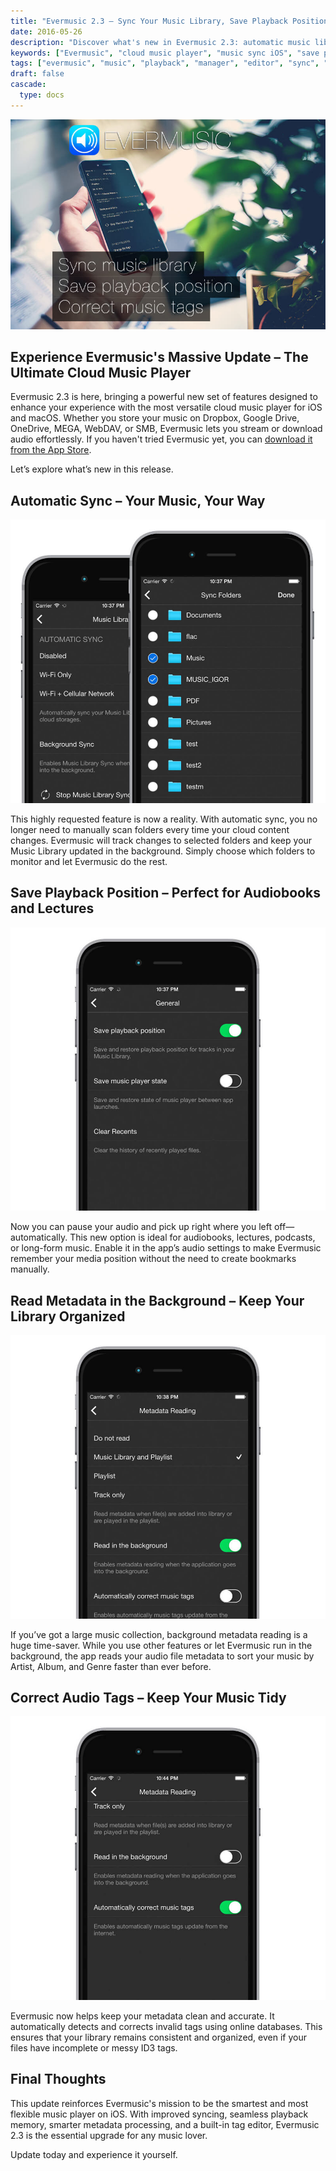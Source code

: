 ```yaml
---
title: "Evermusic 2.3 – Sync Your Music Library, Save Playback Position, Correct Music Tags"
date: 2016-05-26
description: "Discover what's new in Evermusic 2.3: automatic music library sync, playback position saving, background metadata reading, and audio tag correction. Your cloud music player just got smarter."
keywords: ["Evermusic", "cloud music player", "music sync iOS", "save playback position", "audiobook playback", "metadata reader", "fix ID3 tags", "stream music from PC", "music app for Dropbox", "Google Drive player"]
tags: ["evermusic", "music", "playback", "manager", "editor", "sync", "position", "id3tags", "cloud", "what's new"]
draft: false
cascade:
  type: docs
---
```


![](21260c_641f376e779e47d4927b43c210d3c87f~mv2.jpeg)

## Experience Evermusic's Massive Update – The Ultimate Cloud Music Player

Evermusic 2.3 is here, bringing a powerful new set of features designed to enhance your experience with the most versatile cloud music player for iOS and macOS. Whether you store your music on Dropbox, Google Drive, OneDrive, MEGA, WebDAV, or SMB, Evermusic lets you stream or download audio effortlessly. If you haven't tried Evermusic yet, you can [download it from the App Store](https://apps.apple.com/us/app/evermusic-cloud-music-player/id885367198).

Let’s explore what’s new in this release.

## Automatic Sync – Your Music, Your Way

![](21260c_7ae554f5982649758176de1c994b6b05~mv2.jpg)

This highly requested feature is now a reality. With automatic sync, you no longer need to manually scan folders every time your cloud content changes. Evermusic will track changes to selected folders and keep your Music Library updated in the background. Simply choose which folders to monitor and let Evermusic do the rest.

## Save Playback Position – Perfect for Audiobooks and Lectures

![](21260c_3baab435323443bcb788e5f6da0d39f3~mv2.jpg)

Now you can pause your audio and pick up right where you left off—automatically. This new option is ideal for audiobooks, lectures, podcasts, or long-form music. Enable it in the app’s audio settings to make Evermusic remember your media position without the need to create bookmarks manually.

## Read Metadata in the Background – Keep Your Library Organized

![](21260c_511ee81f8b094059a2c14f1cfc32a1cc~mv2.jpg)

If you’ve got a large music collection, background metadata reading is a huge time-saver. While you use other features or let Evermusic run in the background, the app reads your audio file metadata to sort your music by Artist, Album, and Genre faster than ever before.

## Correct Audio Tags – Keep Your Music Tidy

![](21260c_2374803418e74c8680fd3420fc1fc35a~mv2.jpg)

Evermusic now helps keep your metadata clean and accurate. It automatically detects and corrects invalid tags using online databases. This ensures that your library remains consistent and organized, even if your files have incomplete or messy ID3 tags.

## Final Thoughts

This update reinforces Evermusic's mission to be the smartest and most flexible music player on iOS. With improved syncing, seamless playback memory, smarter metadata processing, and a built-in tag editor, Evermusic 2.3 is the essential upgrade for any music lover.

Update today and experience it yourself.
